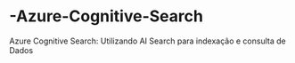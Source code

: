 # -Azure-Cognitive-Search
 Azure Cognitive Search: Utilizando AI Search para indexação e consulta de Dados
